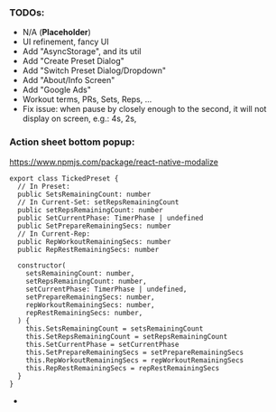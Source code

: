 ### TODOs:
- N/A (**Placeholder**)
- UI refinement, fancy UI
- Add "AsyncStorage", and its util
- Add "Create Preset Dialog"
- Add "Switch Preset Dialog/Dropdown"
- Add "About/Info Screen"
- Add "Google Ads"
- Workout terms, PRs, Sets, Reps, ...
- Fix issue: when pause by closely enough to the second, it will not display on screen, e.g.: 4s, 2s,



### Action sheet bottom popup:
https://www.npmjs.com/package/react-native-modalize


```
export class TickedPreset {
  // In Preset:
  public SetsRemainingCount: number
  // In Current-Set: setRepsRemainingCount
  public setRepsRemainingCount: number
  public SetCurrentPhase: TimerPhase | undefined
  public SetPrepareRemainingSecs: number
  // In Current-Rep:
  public RepWorkoutRemainingSecs: number
  public RepRestRemainingSecs: number

  constructor(
    setsRemainingCount: number,
    setRepsRemainingCount: number,
    setCurrentPhase: TimerPhase | undefined,
    setPrepareRemainingSecs: number,
    repWorkoutRemainingSecs: number,
    repRestRemainingSecs: number,
  ) {
    this.SetsRemainingCount = setsRemainingCount
    this.SetRepsRemainingCount = setRepsRemainingCount
    this.SetCurrentPhase = setCurrentPhase
    this.SetPrepareRemainingSecs = setPrepareRemainingSecs
    this.RepWorkoutRemainingSecs = repWorkoutRemainingSecs
    this.RepRestRemainingSecs = repRestRemainingSecs
  }
}
```
+
